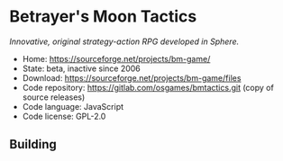 # Betrayer's Moon Tactics

_Innovative, original strategy-action RPG developed in Sphere._

- Home: https://sourceforge.net/projects/bm-game/
- State: beta, inactive since 2006
- Download: https://sourceforge.net/projects/bm-game/files
- Code repository: https://gitlab.com/osgames/bmtactics.git (copy of source releases)
- Code language: JavaScript
- Code license: GPL-2.0

## Building

